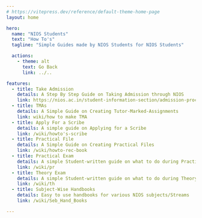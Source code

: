 ```yaml
---
# https://vitepress.dev/reference/default-theme-home-page
layout: home

hero:
  name: "NIOS Students"
  text: "How To's"
  tagline: "Simple Guides made by NIOS Students for NIOS Students"

  actions:
    - theme: alt
      text: Go Back
      link: ../..

features:
  - title: Take Admission
    details: A Step By Step Guide on Taking Admission through NIOS
    link: https://nios.ac.in/student-information-section/admission-procedure-videos.aspx
  - title: TMAs
    details: A Simple Guide on Creating Tutor-Marked-Assignments
    link: wiki/how to make TMA
  - title: Apply For a Scribe
    details: A simple guide on Applying for a Scribe
    link: /wiki/howto's-scribe
  - title: Practical File
    details: A Simple Guide on Creating Practical Files
    link: /wiki/howto-rec-book
  - title: Practical Exam
    details: A simple Student-written guide on what to do during Practical Exams
    link: /wiki/pr
  - title: Theory Exam
    details: A simple Student-written guide on what to do during Theory Exams
    link: /wiki/th
  - title: Subject-Wise Handbooks
    details: Easy to use handbooks for various NIOS subjects/Streams
    link: /wiki/Seb_Hand_Books

---
```

